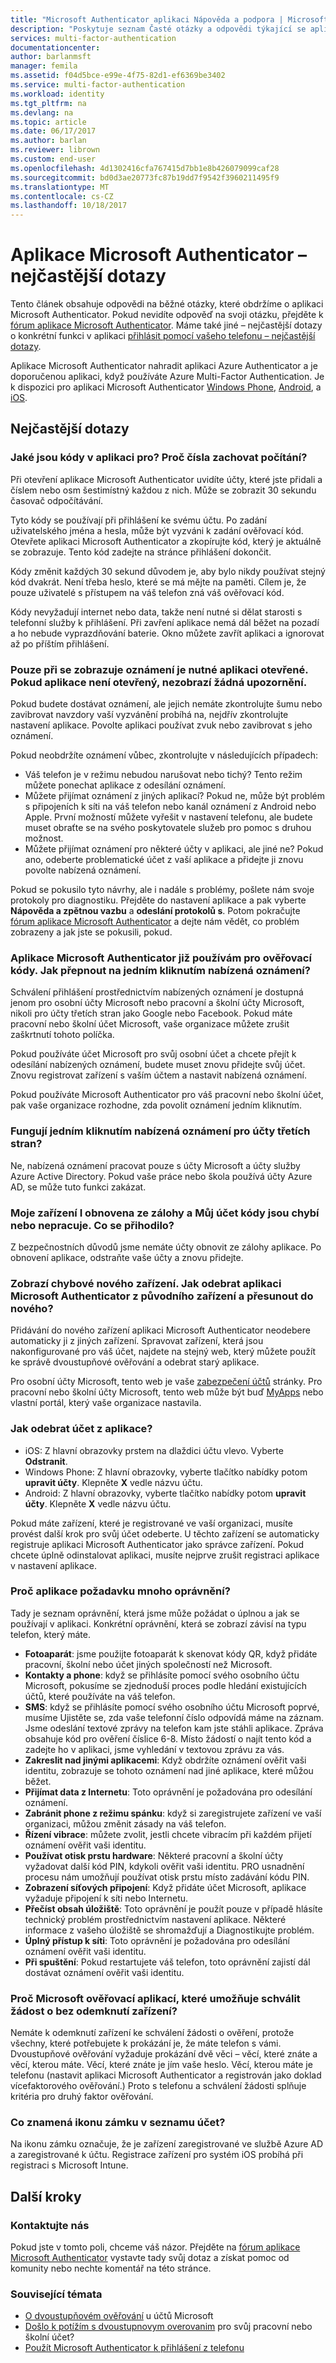```yaml
---
title: "Microsoft Authenticator aplikaci Nápověda a podpora | Microsoft Docs"
description: "Poskytuje seznam Časté otázky a odpovědi týkající se aplikace Microsoft Authentication a ověřování Azure Multi-Factor Authentication."
services: multi-factor-authentication
documentationcenter: 
author: barlanmsft
manager: femila
ms.assetid: f04d5bce-e99e-4f75-82d1-ef6369be3402
ms.service: multi-factor-authentication
ms.workload: identity
ms.tgt_pltfrm: na
ms.devlang: na
ms.topic: article
ms.date: 06/17/2017
ms.author: barlan
ms.reviewer: librown
ms.custom: end-user
ms.openlocfilehash: 4d1302416cfa767415d7bb1e8b426079099caf28
ms.sourcegitcommit: bd0d3ae20773fc87b19dd7f9542f3960211495f9
ms.translationtype: MT
ms.contentlocale: cs-CZ
ms.lasthandoff: 10/18/2017
---
```

# <a name="microsoft-authenticator-app-faq"></a>Aplikace Microsoft Authenticator – nejčastější dotazy

Tento článek obsahuje odpovědi na běžné otázky, které obdržíme o aplikaci Microsoft Authenticator. Pokud nevidíte odpověď na svoji otázku, přejděte k [fórum aplikace Microsoft Authenticator](https://social.technet.microsoft.com/Forums/en-US/home?forum=MicrosoftAuthenticatorApp). Máme také jiné – nejčastější dotazy o konkrétní funkci v aplikaci [přihlásit pomocí vašeho telefonu – nejčastější dotazy](microsoft-authenticator-app-phone-signin-faq.md).

Aplikace Microsoft Authenticator nahradit aplikaci Azure Authenticator a je doporučenou aplikaci, když používáte Azure Multi-Factor Authentication. Je k dispozici pro aplikaci Microsoft Authenticator [Windows Phone](http://go.microsoft.com/fwlink/?Linkid=825071), [Android](http://go.microsoft.com/fwlink/?Linkid=825072), a [iOS](http://go.microsoft.com/fwlink/?Linkid=825073).

## <a name="frequently-asked-questions"></a>Nejčastější dotazy

### <a name="what-are-the-codes-in-the-app-for-why-does-the-number-keep-counting-down"></a>Jaké jsou kódy v aplikaci pro? Proč čísla zachovat počítání?

Při otevření aplikace Microsoft Authenticator uvidíte účty, které jste přidali a číslem nebo osm šestimístný každou z nich. Může se zobrazit 30 sekundu časovač odpočítávání.

Tyto kódy se používají při přihlášení ke svému účtu. Po zadání uživatelského jména a hesla, může být vyzváni k zadání ověřovací kód. Otevřete aplikaci Microsoft Authenticator a zkopírujte kód, který je aktuálně se zobrazuje. Tento kód zadejte na stránce přihlášení dokončit.

Kódy změnit každých 30 sekund důvodem je, aby bylo nikdy používat stejný kód dvakrát. Není třeba heslo, které se má mějte na paměti. Cílem je, že pouze uživatelé s přístupem na váš telefon zná váš ověřovací kód.

Kódy nevyžadují internet nebo data, takže není nutné si dělat starosti s telefonní služby k přihlášení. Při zavření aplikace nemá dál běžet na pozadí a ho nebude vyprazdňování baterie. Okno můžete zavřít aplikaci a ignorovat až po příštím přihlášení.  

### <a name="i-only-get-notifications-when-i-have-the-app-open-if-the-app-isnt-open-i-dont-get-any-notifications"></a>Pouze při se zobrazuje oznámení je nutné aplikaci otevřené. Pokud aplikace není otevřený, nezobrazí žádná upozornění.

Pokud budete dostávat oznámení, ale jejich nemáte zkontrolujte šumu nebo zavibrovat navzdory vaší vyzvánění probíhá na, nejdřív zkontrolujte nastavení aplikace. Povolte aplikaci používat zvuk nebo zavibrovat s jeho oznámení.

Pokud neobdržíte oznámení vůbec, zkontrolujte v následujících případech:

- Váš telefon je v režimu nebudou narušovat nebo tichý? Tento režim můžete ponechat aplikace z odesílání oznámení.
- Můžete přijímat oznámení z jiných aplikací? Pokud ne, může být problém s připojeních k síti na váš telefon nebo kanál oznámení z Android nebo Apple. První možností můžete vyřešit v nastavení telefonu, ale budete muset obraťte se na svého poskytovatele služeb pro pomoc s druhou možnost.
- Můžete přijímat oznámení pro některé účty v aplikaci, ale jiné ne? Pokud ano, odeberte problematické účet z vaší aplikace a přidejte ji znovu povolte nabízená oznámení.

Pokud se pokusilo tyto návrhy, ale i nadále s problémy, pošlete nám svoje protokoly pro diagnostiku. Přejděte do nastavení aplikace a pak vyberte **Nápověda a zpětnou vazbu** a **odeslání protokolů s**. Potom pokračujte [fórum aplikace Microsoft Authenticator](https://social.technet.microsoft.com/Forums/en-US/home?forum=MicrosoftAuthenticatorApp) a dejte nám vědět, co problém zobrazeny a jak jste se pokusili, pokud.

### <a name="im-already-using-the-microsoft-authenticator-application-for-verification-codes-how-do-i-switch-to-one-click-push-notifications"></a>Aplikace Microsoft Authenticator již používám pro ověřovací kódy. Jak přepnout na jedním kliknutím nabízená oznámení?
Schválení přihlášení prostřednictvím nabízených oznámení je dostupná jenom pro osobní účty Microsoft nebo pracovní a školní účty Microsoft, nikoli pro účty třetích stran jako Google nebo Facebook. Pokud máte pracovní nebo školní účet Microsoft, vaše organizace můžete zrušit zaškrtnutí tohoto políčka.

Pokud používáte účet Microsoft pro svůj osobní účet a chcete přejít k odesílání nabízených oznámení, budete muset znovu přidejte svůj účet. Znovu registrovat zařízení s vaším účtem a nastavit nabízená oznámení.  

Pokud používáte Microsoft Authenticator pro váš pracovní nebo školní účet, pak vaše organizace rozhodne, zda povolit oznámení jedním kliknutím.

### <a name="do-one-click-push-notifications-work-for-non-microsoft-accounts"></a>Fungují jedním kliknutím nabízená oznámení pro účty třetích stran?
Ne, nabízená oznámení pracovat pouze s účty Microsoft a účty služby Azure Active Directory. Pokud vaše práce nebo škola používá účty Azure AD, se může tuto funkci zakázat.  

### <a name="i-restored-my-device-from-a-backup-and-my-account-codes-are-missing-or-not-working-what-happened"></a>Moje zařízení I obnovena ze zálohy a Můj účet kódy jsou chybí nebo nepracuje. Co se přihodilo?
Z bezpečnostních důvodů jsme nemáte účty obnovit ze zálohy aplikace.  Po obnovení aplikace, odstraňte vaše účty a znovu přidejte.

### <a name="i-got-a-new-device-how-do-i-remove-the-microsoft-authenticator-app-from-my-old-device-and-move-to-the-new-one"></a>Zobrazí chybové nového zařízení. Jak odebrat aplikaci Microsoft Authenticator z původního zařízení a přesunout do nového?
Přidávání do nového zařízení aplikaci Microsoft Authenticator neodebere automaticky ji z jiných zařízení. Spravovat zařízení, která jsou nakonfigurované pro váš účet, najdete na stejný web, který můžete použít ke správě dvoustupňové ověřování a odebrat starý aplikace.

Pro osobní účty Microsoft, tento web je vaše [zabezpečení účtů](https://account.microsoft.com/security) stránky. Pro pracovní nebo školní účty Microsoft, tento web může být buď [MyApps](https://myapps.microsoft.com) nebo vlastní portál, který vaše organizace nastavila.

### <a name="how-do-i-remove-an-account-from-the-app"></a>Jak odebrat účet z aplikace?
* iOS: Z hlavní obrazovky prstem na dlaždici účtu vlevo. Vyberte **Odstranit**.
* Windows Phone: Z hlavní obrazovky, vyberte tlačítko nabídky potom **upravit účty**. Klepněte **X** vedle názvu účtu.
* Android: Z hlavní obrazovky, vyberte tlačítko nabídky potom **upravit účty**. Klepněte **X** vedle názvu účtu.

Pokud máte zařízení, které je registrované ve vaší organizaci, musíte provést další krok pro svůj účet odeberte. U těchto zařízení se automaticky registruje aplikaci Microsoft Authenticator jako správce zařízení. Pokud chcete úplně odinstalovat aplikaci, musíte nejprve zrušit registraci aplikace v nastavení aplikace.

### <a name="why-does-the-app-request-so-many-permissions"></a>Proč aplikace požadavku mnoho oprávnění?
Tady je seznam oprávnění, která jsme může požádat o úplnou a jak se používají v aplikaci. Konkrétní oprávnění, která se zobrazí závisí na typu telefon, který máte.

* **Fotoaparát**: jsme použijte fotoaparát k skenovat kódy QR, když přidáte pracovní, školní nebo účet jiných společností než Microsoft.
* **Kontakty a phone**: když se přihlásíte pomocí svého osobního účtu Microsoft, pokusíme se zjednoduší proces podle hledání existujících účtů, které používáte na váš telefon.
* **SMS**: když se přihlásíte pomocí svého osobního účtu Microsoft poprvé, musíme Ujistěte se, zda vaše telefonní číslo odpovídá máme na záznam. Jsme odeslání textové zprávy na telefon kam jste stáhli aplikace. Zpráva obsahuje kód pro ověření číslice 6-8. Místo žádostí o najít tento kód a zadejte ho v aplikaci, jsme vyhledání v textovou zprávu za vás.
* **Zakreslit nad jinými aplikacemi**: Když obdržíte oznámení ověřit vaši identitu, zobrazuje se tohoto oznámení nad jiné aplikace, které můžou běžet.
* **Přijímat data z Internetu**: Toto oprávnění je požadována pro odesílání oznámení.
* **Zabránit phone z režimu spánku**: když si zaregistrujete zařízení ve vaší organizaci, můžou změnit zásady na váš telefon.
* **Řízení vibrace**: můžete zvolit, jestli chcete vibracím při každém přijetí oznámení ověřit vaši identitu.
* **Používat otisk prstu hardware**: Některé pracovní a školní účty vyžadovat další kód PIN, kdykoli ověřit vaši identitu. PRO usnadnění procesu nám umožňují používat otisk prstu místo zadávání kódu PIN.
* **Zobrazení síťových připojení**: Když přidáte účet Microsoft, aplikace vyžaduje připojení k síti nebo Internetu.
* **Přečíst obsah úložiště**: Toto oprávnění je použít pouze v případě hlásíte technický problém prostřednictvím nastavení aplikace. Některé informace z vašeho úložiště se shromažďují a Diagnostikujte problém.
* **Úplný přístup k síti**: Toto oprávnění je požadována pro odesílání oznámení ověřit vaši identitu.
* **Při spuštění**: Pokud restartujete váš telefon, toto oprávnění zajistí dál dostávat oznámení ověřit vaši identitu.

### <a name="why-does-the-microsoft-authenticator-app-allow-you-to-approve-a-request-without-unlocking-the-device"></a>Proč Microsoft ověřovací aplikací, které umožňuje schválit žádost o bez odemknutí zařízení?

Nemáte k odemknutí zařízení ke schválení žádosti o ověření, protože všechny, které potřebujete k prokázání je, že máte telefon s vámi. Dvoustupňové ověřování vyžaduje prokázání dvě věci – věcí, které znáte a věcí, kterou máte. Věcí, které znáte je jím vaše heslo. Věcí, kterou máte je telefonu (nastavit aplikaci Microsoft Authenticator a registrován jako doklad vícefaktorového ověřování.) Proto s telefonu a schválení žádosti splňuje kritéria pro druhý faktor ověřování.

### <a name="what-does-the-lock-icon-in-the-account-list-mean"></a>Co znamená ikonu zámku v seznamu účet?

Na ikonu zámku označuje, že je zařízení zaregistrované ve službě Azure AD a zaregistrované k účtu. Registrace zařízení pro systém iOS probíhá při registraci s Microsoft Intune.

## <a name="next-steps"></a>Další kroky

### <a name="contact-us"></a>Kontaktujte nás
Pokud jste v tomto poli, chceme váš názor. Přejděte na [fórum aplikace Microsoft Authenticator](https://social.technet.microsoft.com/Forums/en-US/home?forum=MicrosoftAuthenticatorApp) vystavte tady svůj dotaz a získat pomoc od komunity nebo nechte komentář na této stránce.


### <a name="related-topics"></a>Související témata
* [O dvoustupňovém ověřování](https://support.microsoft.com/help/12408/microsoft-account-about-two-step-verification) u účtů Microsoft
* [Došlo k potížím s dvoustupnovym overovanim](multi-factor-authentication-end-user-troubleshoot.md) pro svůj pracovní nebo školní účet?
* [Použít Microsoft Authenticator k přihlášení z telefonu](microsoft-authenticator-app-phone-signin-faq.md)
